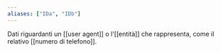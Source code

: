 ```yaml
---
aliases: ["IDa", "IDb"]
---
```


Dati riguardanti un [[user agent]] o l'[[entità]] che rappresenta, come il relativo [[numero di telefono]].
